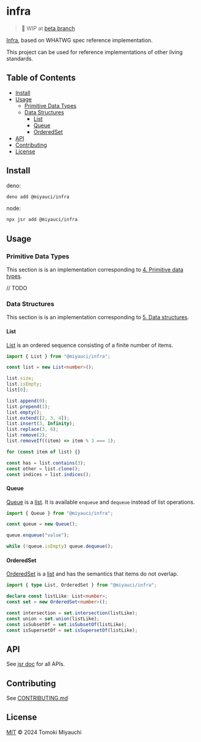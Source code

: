 # infra

> 🚧 WIP at [beta branch](https://github.com/TomokiMiyauci/infra/tree/beta)

[Infra](https://infra.spec.whatwg.org/), based on WHATWG spec reference
implementation.

This project can be used for reference implementations of other living
standards.

## Table of Contents <!-- omit in toc -->

- [Install](#install)
- [Usage](#usage)
  - [Primitive Data Types](#primitive-data-types)
  - [Data Structures](#data-structures)
    - [List](#list)
    - [Queue](#queue)
    - [OrderedSet](#orderedset)
- [API](#api)
- [Contributing](#contributing)
- [License](#license)

## Install

deno:

```bash
deno add @miyauci/infra
```

node:

```bash
npx jsr add @miyauci/infra
```

## Usage

### Primitive Data Types

This section is is an implementation corresponding to
[4. Primitive data types](https://infra.spec.whatwg.org/#primitive-data-types).

// TODO

### Data Structures

This section is is an implementation corresponding to
[5. Data structures](https://infra.spec.whatwg.org/#data-structures).

#### List

[List](https://infra.spec.whatwg.org/#list) is an ordered sequence consisting of
a finite number of items.

```ts
import { List } from "@miyauci/infra";

const list = new List<number>();

list.size;
list.isEmpty;
list[0];

list.append(0);
list.prepend(1);
list.empty();
list.extend([2, 3, 4]);
list.insert(3, Infinity);
list.replace(3, 6);
list.remove(2);
list.removeIf((item) => item % 3 === 1);

for (const item of list) {}

const has = list.contains(3);
const other = list.clone();
const indices = list.indices();
```

#### Queue

[Queue](https://infra.spec.whatwg.org/#queues) is a [list](#list). It is
available `enqueue` and `dequeue` instead of list operations.

```ts
import { Queue } from "@miyauci/infra";

const queue = new Queue();

queue.enqueue("value");

while (!queue.isEmpty) queue.dequeue();
```

#### OrderedSet

[OrderedSet](https://infra.spec.whatwg.org/#ordered-set) is a [list](#list) and
has the semantics that items do not overlap.

```ts
import { type List, OrderedSet } from "@miyauci/infra";

declare const listLike: List<number>;
const set = new OrderedSet<number>();

const intersection = set.intersection(listLike);
const union = set.union(listLike);
const isSubsetOf = set.isSubsetOf(listLike);
const isSupersetOf = set.isSupersetOf(listLike);
```

## API

See [jsr doc](https://jsr.io/@miyauci/infra) for all APIs.

## Contributing

See [CONTRIBUTING.md](CONTRIBUTING.md)

## License

[MIT](LICENSE) © 2024 Tomoki Miyauchi
